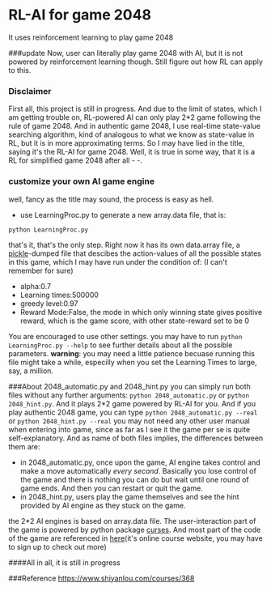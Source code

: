 # RL-AI for game 2048
It uses reinforcement learning to play game 2048

###update
Now, user can literally play game 2048 with AI, but it is not powered by reinforcement learning though. Still figure out how RL can apply to this.

### Disclaimer
First all, this project is still in progress. And due to the limit of states, which I am getting trouble on, RL-powered AI can only play 2*2 game following the rule of game 2048. And in authentic game 2048, I use real-time state-value searching algorithm, kind of analogous to what we know as state-value in RL, but it is in more approximating terms. So I may have lied in the title, saying it's the RL-AI for game 2048. Well, it is true in some way, that it is a RL for simplified game 2048 after all - -.

### customize your own AI game engine
well, fancy as the title may sound, the process is easy as hell.
* use LearningProc.py to generate a new array.data file, that is:

`python LearningProc.py`

that's it, that's the only step. 
Right now it has its own data.array file, a [pickle](https://docs.python.org/2/library/pickle.html)-dumped file that descibes the action-values of all the possible states in this game, which I may have run under the condition of:
(I can't remember for sure)
* alpha:0.7
* Learning times:500000
* greedy level:0.97
* Reward Mode:False, the mode in which only winning state gives positive reward, which is the game score, with other state-reward set to be 0

You are encouraged to use other settings. you may have to run `python LearningProc.py --help` to see further details about all the possible parameters.
**warning**: you may need a little patience becuase running this file might take a while, especilly when you set the Learning Times to large, say, a million.

###About 2048_automatic.py and 2048_hint.py
you can simply run both files without any further arguments: `python 2048_automatic.py` or `python 2048_hint.py`. And it plays 2*2 game powered by RL-AI for you. And if you play authentic 2048 game, you can type `python 2048_automatic.py --real` or `python 2048_hint.py --real`
you may not need any other user manual when entering into game, since as far as I see it the game per se is quite self-explanatory. And as name of both files implies, the differences between them are:
* in 2048_automatic.py, once upon the game, AI engine takes control and make a move automatically *every second*. Basically you lose control of the game and there is nothing you can do but wait until one round of game ends. And then you can restart or quit the game.
* in 2048_hint.py, users play the game themselves and see the hint provided by AI engine as they stuck on the game.

the 2*2 AI engines is based on array.data file. The user-interaction part of the game is powered by python package [curses](https://docs.python.org/3.3/howto/curses.html#user-input). And most part of the code of the game are referenced in [here](https://www.shiyanlou.com/courses/368)(it's online course website, you may have to sign up to check out more)


####All in all, it is still in progress

###Reference
https://www.shiyanlou.com/courses/368

